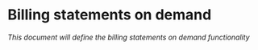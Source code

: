 # Billing statements on demand

*This document will define the billing statements on demand functionality*
